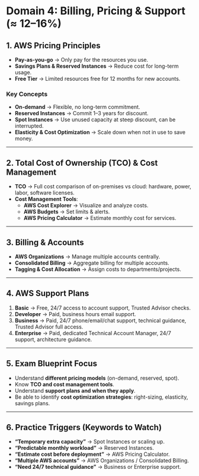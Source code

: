 # Domain 4: Billing, Pricing & Support (≈ 12–16%)

## 1. AWS Pricing Principles
- **Pay-as-you-go** → Only pay for the resources you use.  
- **Savings Plans & Reserved Instances** → Reduce cost for long-term usage.  
- **Free Tier** → Limited resources free for 12 months for new accounts.  

### Key Concepts
- **On-demand** → Flexible, no long-term commitment.  
- **Reserved Instances** → Commit 1–3 years for discount.  
- **Spot Instances** → Use unused capacity at steep discount, can be interrupted.  
- **Elasticity & Cost Optimization** → Scale down when not in use to save money.

---

## 2. Total Cost of Ownership (TCO) & Cost Management
- **TCO** → Full cost comparison of on-premises vs cloud: hardware, power, labor, software licenses.  
- **Cost Management Tools**:  
  - **AWS Cost Explorer** → Visualize and analyze costs.  
  - **AWS Budgets** → Set limits & alerts.  
  - **AWS Pricing Calculator** → Estimate monthly cost for services.

---

## 3. Billing & Accounts
- **AWS Organizations** → Manage multiple accounts centrally.  
- **Consolidated Billing** → Aggregate billing for multiple accounts.  
- **Tagging & Cost Allocation** → Assign costs to departments/projects.

---

## 4. AWS Support Plans
1. **Basic** → Free, 24/7 access to account support, Trusted Advisor checks.  
2. **Developer** → Paid, business hours email support.  
3. **Business** → Paid, 24/7 phone/email/chat support, technical guidance, Trusted Advisor full access.  
4. **Enterprise** → Paid, dedicated Technical Account Manager, 24/7 support, architecture guidance.  

---

## 5. Exam Blueprint Focus
- Understand **different pricing models** (on-demand, reserved, spot).  
- Know **TCO and cost management tools**.  
- Understand **support plans and when they apply**.  
- Be able to identify **cost optimization strategies**: right-sizing, elasticity, savings plans.

---

## 6. Practice Triggers (Keywords to Watch)
- **“Temporary extra capacity”** → Spot Instances or scaling up.  
- **“Predictable monthly workload”** → Reserved Instances.  
- **“Estimate cost before deployment”** → AWS Pricing Calculator.  
- **“Multiple AWS accounts”** → AWS Organizations / Consolidated Billing.  
- **“Need 24/7 technical guidance”** → Business or Enterprise support.
